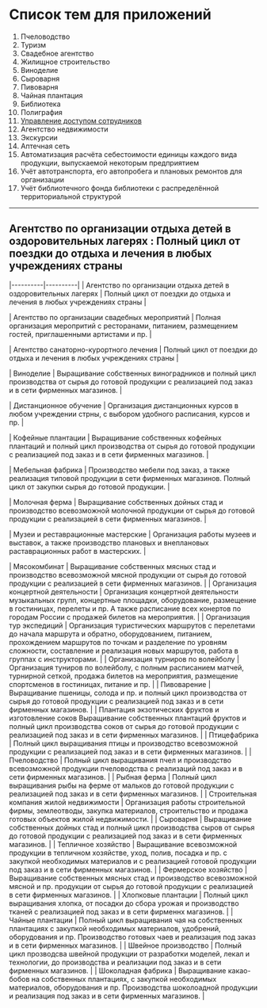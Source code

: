 # Список тем для приложений

1. Пчеловодство
2. Туризм
3. Свадебное агентство
4. Жилищное строительство
5. Виноделие
6. Сыроварня
7. Пивоварня
8. Чайная плантация
9. Библиотека
10. Полиграфия
11. [Управление доступом сотрудников](Lab15.md)
12. Агентство недвижимости
13. Экскурсии
14. Аптечная сеть
15. Автоматизация расчёта себестоимости единицы каждого вида продукции, выпускаемой некоторым предприятием
16. Учёт автотранспорта, его автопробега и плановых ремонтов для организации
17. Учёт библиотечного фонда библиотеки с распределённой территориальной структурой

---
Агентство по организации отдыха детей в оздоровительных лагерях	: Полный цикл от поездки до отдыха и лечения в любых учреждениях страны 
---

|----------|----------|
| Агентство по организации отдыха детей в оздоровительных лагерях	| Полный цикл от поездки до отдыха и лечения в любых учреждениях страны |

| Агентство по организации свадебных мероприятий | Полная организация меропритий с ресторанами, питанием, размещением гостей, приглашенными артистами и пр. |

| Агентство санаторно-курортного лечения	| Полный цикл от поездки до отдыха и лечения в любых учреждениях страны |

| Виноделие	| Выращивание собственных виноградников и полный цикл производства от сырья до готовой продукции с реализацией под заказ и в сети фирменных магазинов. |

| Дистанционное обучение	| Организация дистанционных курсов в любом учреждении стрны, с выбором удобного расписания, курсов и пр. |

| Кофейные плантации	| Выращивание собственных кофейных плантаций и полный цикл производства от сырья до готовой продукции с реализацией под заказ и в сети фирменных магазинов. |

| Мебельная фабрика	| Производство мебели под заказ, а также реализация типовой продукции в сети фирменных магазинов. Полный цикл от закупки сырья до готовой продукции. |

| Молочная ферма	| Выращивание собственных дойных стад и производство всевозможной молочной продукции от сырья до готовой продукции с реализацией в сети фирменных магазинов. |

| Музеи и реставрационные мастерские	| Организация работы музеев и выставок, а также производство плановых и внеплановых раставрационных работ в мастерских. |

| Мясокомбинат	| Выращивание собственных мясных стад и производство всевозможной мясной продукции от сырья до готовой продукции с реализацией в сети фирменных магазинов. |
| Организация концертной деятельности	| Организация концертной деятельности музыкальных групп, концертные площадки, оборудование, размещение в гостиницах, перелеты и пр. А также расписание всех конертов по городам России с продажей билетов на мероприятия. |
| Организация тур экспедиций	| Организация туристических маршрутов с перелетами до начала маршрута и обратно, оборудованием, питанием, прохождением маршрутов по точкам и разделение по уровням сложности, составление и реализация новых маршрутов, работа в группах с инструкторами. |
| Организация турниров по волейболу	| Организация туниров по волейболу, с полным расписанием матчей, турнирной сеткой, продажа билетов на мероприятия, размещение спортсменов в гостиницах, питание и пр. |
| Пивоварение	| Выращивание пшеницы, солода и пр. и полный цикл производства от сырья до готовой продукции с реализацией под заказ и в сети фирменных магазинов. |
| Плантация экзотических фруктов и изготовление соков	Выращивание собственных плантаций фруктов и полный цикл производства соков от сырья до готовой продукции с реализацией под заказ и в сети фирменных магазинов. |
| Птицефабрика	| Полный цикл выращивания птицы и производство всевозможной продукции с реализацией под заказ и в сети фирменных магазинов. |
| Пчеловодство	| Полный цикл выращивания пчел и производство всевозможной продукции пчеловодства с реализаций под заказ и в сети фирменных магазинов. |
| Рыбная ферма	| Полный цикл выращивания рыбы на ферме от мальков до готовой продукции с реализацией под заказ и в сети фирменных магазинов. |
| Строительная компания жилой недвижимости | Организация работы строительной фирмы, землеотводы, закупка материалов, строительство и продажа готовых объектов жилой недвижимости. |
| Сыроварня	| Выращивание собственных дойных стад и полный цикл производства сыров от сырья до готовой продукции с реализацией под заказ и в сети фирменных магазинов. |
| Тепличное хозяйство	| Выращивание всевозможной продукции в тепличном хозяйстве, уход, полив, посадка и пр. с закупкой необходимых материалов и с реализацией готовой продукции под заказ и в сети фирменных магазинов. |
| Фермерское хозяйство	| Выращивание собственных мясных стад и производство всевозможной мясной и пр. продукции от сырья до готовой продукции с реализацией в сети фирменных магазинов. |
| Хлопковые плантации	| Полный цикл выращивания хлопка, от посадки до сбора урожая и производство тканей с реализацией под заказ и в сети фирменнх магазинов. |
| Чайные плантации	| Полный цикл выращивания чая на собственных плантациях с закупкой необходимых материалов, удобрений, оборудования и пр. Производство готовых чаев и реализация под заказ и в сети фирменных магазинов. |
| Швейное производство	| Полный цикл прозводсва швейной продукции от разработки моделей, лекал и технологии, до производства и реализации под заказ и в сети фирменных магазинов. |
| Шоколадная фабрика	| Выращивание какао-бобов на собственных плантациях, с закупкой необходимых материалов, оборудования и пр. Производства шоколоадной продукции и реализация под заказ и в сети фирменных магазинов. |
